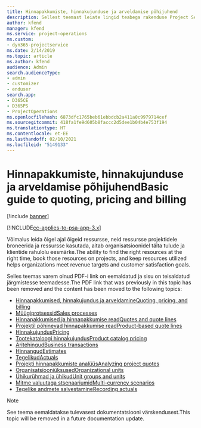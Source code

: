 ```yaml
---
title: Hinnapakkumiste, hinnakujunduse ja arveldamise põhijuhend
description: Sellest teemast leiate lingid teabega rakenduse Project Service Automation hinnapakkumiste, hinnakujunduse ja arveldamise kohta.
author: kfend
manager: kfend
ms.service: project-operations
ms.custom:
- dyn365-projectservice
ms.date: 2/14/2019
ms.topic: article
ms.author: kfend
audience: Admin
search.audienceType:
- admin
- customizer
- enduser
search.app:
- D365CE
- D365PS
- ProjectOperations
ms.openlocfilehash: 6873dfc1765beb61ebbdcb2a411a0c9979714cef
ms.sourcegitcommit: 418fa1fe9d605b8faccc2d5dee1b04b4e753f194
ms.translationtype: HT
ms.contentlocale: et-EE
ms.lasthandoff: 02/10/2021
ms.locfileid: "5149133"
---
```

# <a name="basic-guide-to-quoting-pricing-and-billing"></a><span data-ttu-id="eba76-103">Hinnapakkumiste, hinnakujunduse ja arveldamise põhijuhend</span><span class="sxs-lookup"><span data-stu-id="eba76-103">Basic guide to quoting, pricing and billing</span></span>

[!include [banner](../../includes/psa-now-project-operations.md)]

[!INCLUDE[cc-applies-to-psa-app-3.x](../../includes/cc-applies-to-psa-app-3x.md)]

<span data-ttu-id="eba76-104">Võimalus leida õigel ajal õigeid ressursse, neid ressursse projektidele broneerida ja ressursse kasutada, aitab organisatsioonidel täita tulude ja klientide rahulolu eesmärke.</span><span class="sxs-lookup"><span data-stu-id="eba76-104">The ability to find the right resources at the right time, book those resources on projects, and keep resources utilized helps organizations meet revenue targets and customer satisfaction goals.</span></span> 

<span data-ttu-id="eba76-105">Selles teemas varem olnud PDF-i link on eemaldatud ja sisu on teisaldatud järgmistesse teemadesse.</span><span class="sxs-lookup"><span data-stu-id="eba76-105">The PDF link that was previously in this topic has been removed and the content has been moved to the following topics:</span></span>

- [<span data-ttu-id="eba76-106">Hinnapakkumised, hinnakujundus ja arveldamine</span><span class="sxs-lookup"><span data-stu-id="eba76-106">Quoting, pricing, and billing</span></span>](../quote-bill-price.md)
- [<span data-ttu-id="eba76-107">Müügiprotsessid</span><span class="sxs-lookup"><span data-stu-id="eba76-107">Sales processes</span></span>](../basic-sales-process.md)
- [<span data-ttu-id="eba76-108">Hinnapakkumised ja hinnapakkumise read</span><span class="sxs-lookup"><span data-stu-id="eba76-108">Quotes and quote lines</span></span>](../basic-quote-lines.md)
- [<span data-ttu-id="eba76-109">Projektil põhinevad hinnapakkumise read</span><span class="sxs-lookup"><span data-stu-id="eba76-109">Product-based quote lines</span></span>](../product-based-quote-lines.md)
- [<span data-ttu-id="eba76-110">Hinnakujundus</span><span class="sxs-lookup"><span data-stu-id="eba76-110">Pricing</span></span>](../basic-pricing.md)
- [<span data-ttu-id="eba76-111">Tootekataloogi hinnakujundus</span><span class="sxs-lookup"><span data-stu-id="eba76-111">Product catalog pricing</span></span>](../product-catalog-pricing.md)
- [<span data-ttu-id="eba76-112">Äritehingud</span><span class="sxs-lookup"><span data-stu-id="eba76-112">Business transactions</span></span>](../basic-business-transactions.md)
- [<span data-ttu-id="eba76-113">Hinnangud</span><span class="sxs-lookup"><span data-stu-id="eba76-113">Estimates</span></span>](../estimates.md)
- [<span data-ttu-id="eba76-114">Tegelikud</span><span class="sxs-lookup"><span data-stu-id="eba76-114">Actuals</span></span>](../actuals.md)
- [<span data-ttu-id="eba76-115">Projekti hinnapakkumiste analüüs</span><span class="sxs-lookup"><span data-stu-id="eba76-115">Analyzing project quotes</span></span>](../basic-analyzing-quotes.md)
- [<span data-ttu-id="eba76-116">Organisatsiooniüksused</span><span class="sxs-lookup"><span data-stu-id="eba76-116">Organizational units</span></span>](../advanced-organizational.md)
- [<span data-ttu-id="eba76-117">Ühikurühmad ja ühikud</span><span class="sxs-lookup"><span data-stu-id="eba76-117">Unit groups and units</span></span>](../advanced-units.md)
- [<span data-ttu-id="eba76-118">Mitme valuutaga stsenaariumid</span><span class="sxs-lookup"><span data-stu-id="eba76-118">Multi-currency scenarios</span></span>](../advanced-currency.md)
- [<span data-ttu-id="eba76-119">Tegelike andmete salvestamine</span><span class="sxs-lookup"><span data-stu-id="eba76-119">Recording actuals</span></span>](../advanced-actuals.md)

> [!NOTE]
> <span data-ttu-id="eba76-120">See teema eemaldatakse tulevasest dokumentatsiooni värskendusest.</span><span class="sxs-lookup"><span data-stu-id="eba76-120">This topic will be removed in a future documentation update.</span></span> 
